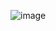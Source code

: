 ![image](https://github.com/Rahul-chaurasiya/Leetcode-Practice-Problem/assets/77222540/80e8b62d-6de9-462c-bcb3-97a276fd1b97)
